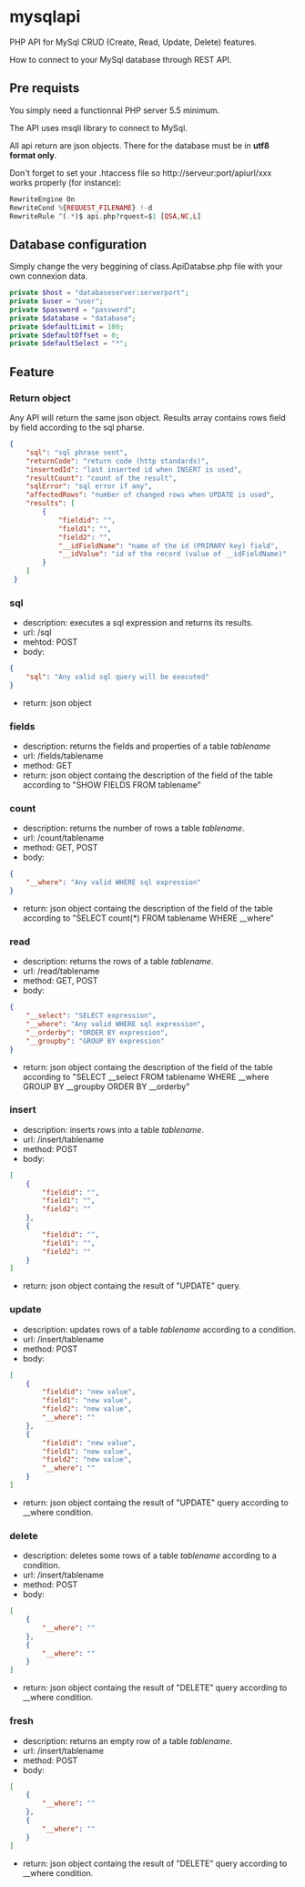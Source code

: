# mysqlapi
PHP API for MySql CRUD (Create, Read, Update, Delete) features.

How to connect to your MySql database through REST API.

## Pre requists ##

You simply need a functionnal PHP server 5.5 minimum.

The API uses msqli library to connect to MySql.

All api return are json objects. There for the database must be in **utf8 format only**.

Don't forget to set your .htaccess file so http://serveur:port/apiurl/xxx works properly (for instance):
```php
RewriteEngine On
RewriteCond %{REQUEST_FILENAME} !-d
RewriteRule ^(.*)$ api.php?rquest=$1 [QSA,NC,L]
```

## Database configuration

Simply change the very beggining of class.ApiDatabse.php file with your own connexion data.

```php
private $host = "databaseserver:serverport";
private $user = "user";
private $password = "password";
private $database = "database";
private $defaultLimit = 100;
private $defaultOffset = 0;
private $defaultSelect = "*";
```
## Feature

### Return object

Any API will return the same json object. Results array contains rows field by field according to the sql pharse.
```json
{
    "sql": "sql phrase sent",
    "returnCode": "return code (http standards)",
    "insertedId": "last inserted id when INSERT is used",
    "resultCount": "count of the result",
    "sqlError": "sql error if any",
    "affectedRows": "number of changed rows when UPDATE is used",
    "results": [
        {
            "fieldid": "",
            "field1": "",
            "field2": "",
            "__idFieldName": "name of the id (PRIMARY key) field",
            "__idValue": "id of the record (value of __idFieldName)"
        }
    ]
 }
 ```

### sql

- description: executes a sql expression and returns its results.
- url: /sql
- mehtod: POST
- body:
```json
{
    "sql": "Any valid sql query will be executed"
}
```
- return: json object

### fields

- description: returns the fields and properties of a table *tablename*
- url: /fields/tablename
- method: GET
- return: json object containg the description of the field of the table according to "SHOW FIELDS FROM tablename"

### count

- description: returns the number of rows a table *tablename*.
- url: /count/tablename
- method: GET, POST
- body:
```json
{
    "__where": "Any valid WHERE sql expression"
}
```
- return: json object containg the description of the field of the table according to "SELECT count(\*) FROM tablename WHERE \_\_where"

### read

- description: returns the rows of a table *tablename*.
- url: /read/tablename
- method: GET, POST
- body:
```json
{
    "__select": "SELECT expression",
    "__where": "Any valid WHERE sql expression",
    "__orderby": "ORDER BY expression",
    "__groupby": "GROUP BY expression"
}
```
- return: json object containg the description of the field of the table according to "SELECT \_\_select FROM tablename WHERE \_\_where GROUP BY \_\_groupby ORDER BY \_\_orderby"

### insert

- description: inserts rows into a table *tablename*.
- url: /insert/tablename
- method: POST
- body:
```json
[
    {
        "fieldid": "",
        "field1": "",
        "field2": ""
    },
    {
        "fieldid": "",
        "field1": "",
        "field2": ""
    }
]
```
- return: json object containg the result of "UPDATE" query.

### update

- description: updates rows of a table *tablename* according to a condition.
- url: /insert/tablename
- method: POST
- body:
```json
[
    {
        "fieldid": "new value",
        "field1": "new value",
        "field2": "new value",
        "__where": ""
    },
    {
        "fieldid": "new value",
        "field1": "new value",
        "field2": "new value",
        "__where": ""
    }
]
```
- return: json object containg the result of "UPDATE" query according to \_\_where condition.

### delete


- description: deletes some rows of a table *tablename* according to a condition.
- url: /insert/tablename
- method: POST
- body:
```json
[
    {
        "__where": ""
    },
    {
        "__where": ""
    }
]
```
- return: json object containg the result of "DELETE" query according to \_\_where condition.

### fresh

- description: returns an empty row of a table *tablename*.
- url: /insert/tablename
- method: POST
- body:
```json
[
    {
        "__where": ""
    },
    {
        "__where": ""
    }
]
```
- return: json object containg the result of "DELETE" query according to \_\_where condition.
